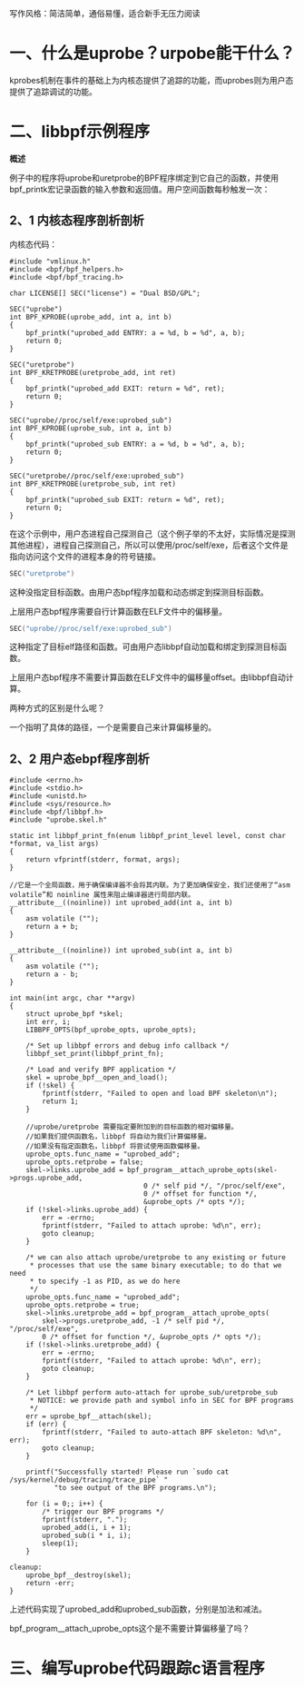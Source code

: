 写作风格：简洁简单，通俗易懂，适合新手无压力阅读

# 一、什么是uprobe？urpobe能干什么？

kprobes机制在事件的基础上为内核态提供了追踪的功能，而uprobes则为用户态提供了追踪调试的功能。



# 二、libbpf示例程序

**概述**

例子中的程序将uprobe和uretprobe的BPF程序绑定到它自己的函数，并使用bpf_printk宏记录函数的输入参数和返回值。用户空间函数每秒触发一次：



## 2、1 内核态程序剖析剖析

内核态代码：

```
#include "vmlinux.h"
#include <bpf/bpf_helpers.h>
#include <bpf/bpf_tracing.h>

char LICENSE[] SEC("license") = "Dual BSD/GPL";

SEC("uprobe")
int BPF_KPROBE(uprobe_add, int a, int b)
{
	bpf_printk("uprobed_add ENTRY: a = %d, b = %d", a, b);
	return 0;
}

SEC("uretprobe")
int BPF_KRETPROBE(uretprobe_add, int ret)
{
	bpf_printk("uprobed_add EXIT: return = %d", ret);
	return 0;
}

SEC("uprobe//proc/self/exe:uprobed_sub")
int BPF_KPROBE(uprobe_sub, int a, int b)
{
	bpf_printk("uprobed_sub ENTRY: a = %d, b = %d", a, b);
	return 0;
}

SEC("uretprobe//proc/self/exe:uprobed_sub")
int BPF_KRETPROBE(uretprobe_sub, int ret)
{
	bpf_printk("uprobed_sub EXIT: return = %d", ret);
	return 0;
}
```

在这个示例中，用户态进程自己探测自己（这个例子举的不太好，实际情况是探测其他进程），进程自己探测自己，所以可以使用/proc/self/exe，后者这个文件是指向访问这个文件的进程本身的符号链接。



```c
SEC("uretprobe")
```

这种没指定目标函数。由用户态bpf程序加载和动态绑定到探测目标函数。

上层用户态bpf程序需要自行计算函数在ELF文件中的偏移量。



```c
SEC("uprobe//proc/self/exe:uprobed_sub")
```

这种指定了目标elf路径和函数。可由用户态libbpf自动加载和绑定到探测目标函数。

上层用户态bpf程序不需要计算函数在ELF文件中的偏移量offset。由libbpf自动计算。





两种方式的区别是什么呢？

一个指明了具体的路径，一个是需要自己来计算偏移量的。



## 2、2 用户态ebpf程序剖析

```
#include <errno.h>
#include <stdio.h>
#include <unistd.h>
#include <sys/resource.h>
#include <bpf/libbpf.h>
#include "uprobe.skel.h"

static int libbpf_print_fn(enum libbpf_print_level level, const char *format, va_list args)
{
	return vfprintf(stderr, format, args);
}

//它是一个全局函数，用于确保编译器不会将其内联。为了更加确保安全，我们还使用了“asm volatile”和 noinline 属性来阻止编译器进行局部内联。
__attribute__((noinline)) int uprobed_add(int a, int b)
{
	asm volatile ("");
	return a + b;
}

__attribute__((noinline)) int uprobed_sub(int a, int b)
{
	asm volatile ("");
	return a - b;
}

int main(int argc, char **argv)
{
	struct uprobe_bpf *skel;
	int err, i;
	LIBBPF_OPTS(bpf_uprobe_opts, uprobe_opts);

	/* Set up libbpf errors and debug info callback */
	libbpf_set_print(libbpf_print_fn);

	/* Load and verify BPF application */
	skel = uprobe_bpf__open_and_load();
	if (!skel) {
		fprintf(stderr, "Failed to open and load BPF skeleton\n");
		return 1;
	}

	//uprobe/uretprobe 需要指定要附加到的目标函数的相对偏移量。
	//如果我们提供函数名，libbpf 将自动为我们计算偏移量。
	//如果没有指定函数名，libbpf 将尝试使用函数偏移量。
	uprobe_opts.func_name = "uprobed_add";
	uprobe_opts.retprobe = false;
	skel->links.uprobe_add = bpf_program__attach_uprobe_opts(skel->progs.uprobe_add,
								 0 /* self pid */, "/proc/self/exe",
								 0 /* offset for function */,
								 &uprobe_opts /* opts */);
	if (!skel->links.uprobe_add) {
		err = -errno;
		fprintf(stderr, "Failed to attach uprobe: %d\n", err);
		goto cleanup;
	}

	/* we can also attach uprobe/uretprobe to any existing or future
	 * processes that use the same binary executable; to do that we need
	 * to specify -1 as PID, as we do here
	 */
	uprobe_opts.func_name = "uprobed_add";
	uprobe_opts.retprobe = true;
	skel->links.uretprobe_add = bpf_program__attach_uprobe_opts(
		skel->progs.uretprobe_add, -1 /* self pid */, "/proc/self/exe",
		0 /* offset for function */, &uprobe_opts /* opts */);
	if (!skel->links.uretprobe_add) {
		err = -errno;
		fprintf(stderr, "Failed to attach uprobe: %d\n", err);
		goto cleanup;
	}

	/* Let libbpf perform auto-attach for uprobe_sub/uretprobe_sub
	 * NOTICE: we provide path and symbol info in SEC for BPF programs
	 */
	err = uprobe_bpf__attach(skel);
	if (err) {
		fprintf(stderr, "Failed to auto-attach BPF skeleton: %d\n", err);
		goto cleanup;
	}

	printf("Successfully started! Please run `sudo cat /sys/kernel/debug/tracing/trace_pipe` "
	       "to see output of the BPF programs.\n");

	for (i = 0;; i++) {
		/* trigger our BPF programs */
		fprintf(stderr, ".");
		uprobed_add(i, i + 1);
		uprobed_sub(i * i, i);
		sleep(1);
	}

cleanup:
	uprobe_bpf__destroy(skel);
	return -err;
}
```

上述代码实现了uprobed_add和uprobed_sub函数，分别是加法和减法。



bpf_program__attach_uprobe_opts这个是不需要计算偏移量了吗？

# 三、编写uprobe代码跟踪c语言程序